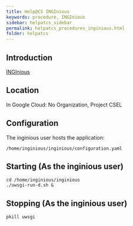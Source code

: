 ```yaml
---
title: Help@CS INGInious
keywords: procedure, INGInious
sidebar: helpatcs_sidebar
permalink: helpatcs_procedures_inginious.html
folder: helpatcs
---
```


## Introduction
[INGInious](https://github.com/UCL-INGI/INGInious)

## Location
In Google Cloud: No Organization, Project CSEL

## Configuration

The inginious user hosts the application:

```
/home/inginious/inginious/configuration.yaml
```

## Starting (As the inginious user)

```
cd /home/inginious/inginious
./uwsgi-run-d.sh &
```

## Stopping (As the inginious user)

```
pkill uwsgi
```

